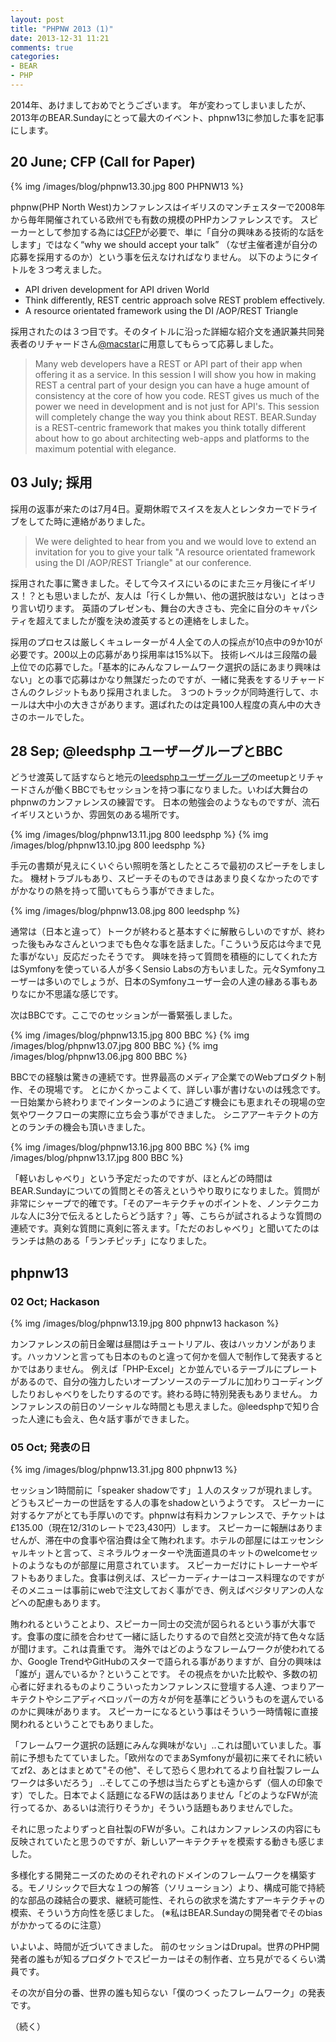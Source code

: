 ```yaml
---
layout: post
title: "PHPNW 2013 (1)"
date: 2013-12-31 11:21
comments: true
categories:
- BEAR
- PHP
---
```


2014年、あけましておめでとうございます。
年が変わってしまいましたが、2013年のBEAR.Sundayにとって最大のイベント、phpnw13に参加した事を記事にします。

## 20 June; CFP (Call for Paper)

{% img /images/blog/phpnw13.30.jpg 800 PHPNW13 %}

phpnw(PHP North West)カンファレンスはイギリスのマンチェスターで2008年から毎年開催されている欧州でも有数の規模のPHPカンファレンスです。
スピーカーとして参加する為には[CFP](http://conference.phpnw.org.uk/phpnw13/call-papers/)が必要で、単に「自分の興味ある技術的な話をします」ではなく“why we should accept your talk” （なぜ主催者達が自分の応募を採用するのか）という事を伝えなければなりません。
以下のようにタイトルを３つ考えました。

 * API driven development for API driven World
 * Think differently, REST centric approach solve REST problem effectively.
 * A resource orientated framework using the DI /AOP/REST Triangle

採用されたのは３つ目です。そのタイトルに沿った詳細な紹介文を通訳兼共同発表者のリチャードさん[@macstar](https://twitter.com/mackstar)に用意してもらって応募しました。

> Many web developers have a REST or API part of their app when offering it as a service. In this session I will show you how in making REST a central part of your design you can have a huge amount of consistency at the core of how you code. REST gives us much of the power we need in development and is not just for API's. This session will completely change the way you think about REST.
BEAR.Sunday is a REST-centric framework that makes you think totally different about how to go about architecting web-apps and platforms to the maximum potential with elegance.

## 03 July; 採用

採用の返事が来たのは7月4日。夏期休暇でスイスを友人とレンタカーでドライブをしてた時に連絡がありました。

> We were delighted to hear from you and we would love to extend an invitation for you to give your talk "A resource orientated framework using the DI /AOP/REST Triangle" at our conference.

採用された事に驚きました。そして今スイスにいるのにまた三ヶ月後にイギリス！？とも思いましたが、友人は「行くしか無い、他の選択肢はない」とはっきり言い切ります。
英語のプレゼンも、舞台の大きさも、完全に自分のキャパシティを超えてましたが腹を決め渡英するとの連絡をしました。

採用のプロセスは厳しくキュレーターが４人全ての人の採点が10点中の9か10が必要です。200以上の応募があり採用率は15%以下。
技術レベルは三段階の最上位での応募でした。「基本的にみんなフレームワーク選択の話にあまり興味はない」との事で応募はかなり無謀だったのですが、一緒に発表をするリチャードさんのクレジットもあり採用されました。
３つのトラックが同時進行して、ホールは大中小の大きさがあります。選ばれたのは定員100人程度の真ん中の大きさのホールでした。

## 28 Sep; @leedsphp ユーザーグループとBBC

どうせ渡英して話すならと地元の[leedsphpユーザーグループ](http://leedsphp.org/)のmeetupとリチャードさんが働くBBCでもセッションを持つ事になりました。いわば大舞台のphpnwのカンファレンスの練習です。
日本の勉強会のようなものですが、流石イギリスというか、雰囲気のある場所です。

{% img /images/blog/phpnw13.11.jpg 800 leedsphp %}
{% img /images/blog/phpnw13.10.jpg 800 leedsphp %}

手元の書類が見えにくいぐらい照明を落としたところで最初のスピーチをしました。
機材トラブルもあり、スピーチそのものできはあまり良くなかったのですがかなりの熱を持って聞いてもらう事ができました。

{% img /images/blog/phpnw13.08.jpg 800 leedsphp %}

通常は（日本と違って）トークが終わると基本すぐに解散らしいのですが、終わった後もみなさんといつまでも色々な事を話ました。「こういう反応は今まで見た事がない」反応だったそうです。
興味を持って質問を積極的にしてくれた方はSymfonyを使っている人が多くSensio Labsの方もいました。元々Symfonyユーザーは多いのでしょうが、日本のSymfonyユーザー会の人達の縁ある事もありなにか不思議な感じです。

次はBBCです。ここでのセッションが一番緊張しました。

{% img /images/blog/phpnw13.15.jpg 800 BBC %}
{% img /images/blog/phpnw13.07.jpg 800 BBC %}
{% img /images/blog/phpnw13.06.jpg 800 BBC %}

BBCでの経験は驚きの連続です。世界最高のメディア企業でのWebプロダクト制作、その現場です。
とにかくかっこよくて、詳しい事が書けないのは残念です。一日始業から終わりまでインターンのように過ごす機会にも恵まれその現場の空気やワークフローの実際に立ち会う事ができました。
シニアアーキテクトの方とのランチの機会も頂いきました。

{% img /images/blog/phpnw13.16.jpg 800 BBC %}
{% img /images/blog/phpnw13.17.jpg 800 BBC %}

「軽いおしゃべり」という予定だったのですが、ほとんどの時間はBEAR.Sundayについての質問とその答えというやり取りになりました。質問が非常にシャープで的確です。「そのアーキテクチャのポイントを、ノンテクニカルな人に3分で伝えるとしたらどう話す？」等、こちらが試されるような質問の連続です。真剣な質問に真剣に答えます。「ただのおしゃべり」と聞いてたのはランチは熱のある「ランチピッチ」になりました。

## phpnw13

### 02 Oct; Hackason

{% img /images/blog/phpnw13.19.jpg 800 phpnw13 hackason %}

カンファレンスの前日金曜は昼間はチュートリアル、夜はハッカソンがあります。ハッカソンと言っても日本のものと違って何かを個人で制作して発表するとかではありません。
例えば「PHP-Excel」とか並んでいるテーブルにプレートがあるので、自分の強力したいオープンソースのテーブルに加わりコーディングしたりおしゃべりをしたりするのです。終わる時に特別発表もありません。
カンファレンスの前日のソーシャルな時間とも思えました。@leedsphpで知り合った人達にも会え、色々話す事ができました。

### 05 Oct; 発表の日

{% img /images/blog/phpnw13.31.jpg 800 phpnw13 %}

セッション1時間前に「speaker shadowです」１人のスタッフが現れましす。どうもスピーカーの世話をする人の事をshadowというようです。
スピーカーに対するケアがとても手厚いのです。phpnwは有料カンファレンスで、チケットは£135.00（現在12/31のレートで23,430円）します。
スピーカーに報酬はありませんが、滞在中の食事や宿泊費は全て賄われます。ホテルの部屋にはエッセンシャルキットと言って、ミネラルウォーターや洗面道具のキットのwelcomeセットのようなものが部屋に用意されています。
スピーカーだけにトレーナーやギフトもありました。食事は例えば、スピーカーディナーはコース料理なのですがそのメニューは事前にwebで注文しておく事ができ、例えばベジタリアンの人などへの配慮もあります。

賄われるということより、スピーカー同士の交流が図られるという事が大事です。食事の度に顔を合わせて一緒に話したりするので自然と交流が持て色々な話が聞けます。これは貴重です。
海外ではどのようなフレームワークが使われてるか、Google TrendやGitHubのスターで語られる事がありますが、自分の興味は「誰が」選んでいるか？ということです。
その視点をかいた比較や、多数の初心者に好まれるものよりこういったカンファレンスに登壇する人達、つまりアーキテクトやシニアディベロッパーの方々が何を基準にどういうものを選んでいるのかに興味があります。
スピーカーになるという事はそういう一時情報に直接関われるということでもありました。

「フレームワーク選択の話題にみんな興味がない」..これは聞いていました。事前に予想もたてていました。「欧州なのでまあSymfonyが最初に来てそれに続いてzf2、あとはまとめて"その他"、そして恐らく思われてるより自社製フレームワークは多いだろう」
..そしてこの予想は当たらずとも遠からず（個人の印象です）でした。日本でよく話題になるFWの話はありません「どのようなFWが流行ってるか、あるいは流行りそうか」そういう話題もありませんでした。

それに思ったよりずっと自社製のFWが多い。これはカンファレンスの内容にも反映されていたと思うのですが、新しいアーキテクチャを模索する動きも感じました。

多様化する開発ニーズのためのそれぞれのドメインのフレームワークを構築する。モノリシックで巨大な１つの解答（ソリューション）より、構成可能で持続的な部品の疎結合の要求、継続可能性、それらの欲求を満たすアーキテクチャの模索、そういう方向性を感じました。
(※私はBEAR.Sundayの開発者でそのbiasがかかってるのに注意）

いよいよ、時間が近づいてきました。
前のセッションはDrupal。世界のPHP開発者の誰もが知るプロダクトでスピーカーはその制作者、立ち見がでるくらい満員です。

その次が自分の番、世界の誰も知らない「僕のつくったフレームワーク」の発表です。

（続く）